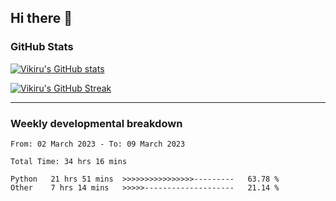 ## Hi there 👋

### GitHub Stats

[![Vikiru's GitHub stats](https://github-readme-stats.vercel.app/api?username=vikiru&theme=nightowl&include_all_commits=true&count_private=true&hide=stars,contribs&show_icons=true)](https://github.com/anuraghazra/github-readme-stats)

[![Vikiru's GitHub Streak](https://streak-stats.demolab.com/?user=vikiru&theme=nightowl&hide_border=true&date_format=M%20j%5B%2C%20Y%5D)](https://github.com/DenverCoder1/github-readme-streak-stats)

---

### Weekly developmental breakdown

<!--START_SECTION:waka-->

```text
From: 02 March 2023 - To: 09 March 2023

Total Time: 34 hrs 16 mins

Python   21 hrs 51 mins  >>>>>>>>>>>>>>>>---------   63.78 %
Other    7 hrs 14 mins   >>>>>--------------------   21.14 %
```

<!--END_SECTION:waka-->
